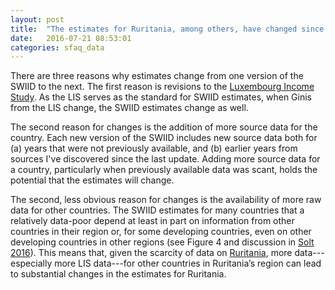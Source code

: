 ```yaml
---
layout: post
title:  "The estimates for Ruritania, among others, have changed since the previous version. Why is that?"
date:   2016-07-21 08:53:01
categories: sfaq_data
---
```


There are three reasons why estimates change from one version of the SWIID to the next. The first reason is revisions to the [Luxembourg Income Study](http://www.lisdatacenter.org/our-data/lis-database/documentation/data-revisions-notes/).  As the LIS serves as the standard for SWIID estimates, when Ginis from the LIS change, the SWIID estimates change as well.

The second reason for changes is the addition of more source data for the country. Each new version of the SWIID includes new source data both for (a) years that were not previously available, and (b) earlier years from sources I've discovered since the last update. Adding more source data for a country, particularly when previously available data was scant, holds the potential that the estimates will change.

The second, less obvious reason for changes is the availability of more raw data for other countries. The SWIID estimates for many countries that a relatively data-poor depend at least in part on information from other countries in their region or, for some developing countries, even on other developing countries in other regions (see Figure 4 and discussion in [Solt 2016](../papers/Solt2016)). This means that, given the scarcity of data on [Ruritania](https://en.wikipedia.org/wiki/Ruritania), more data---especially more LIS data---for other countries in Ruritania’s region can lead to substantial changes in the estimates for Ruritania.
